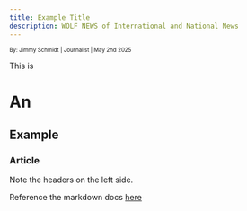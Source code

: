 ```yaml
---
title: Example Title
description: WOLF NEWS of International and National News
---
```


<sub>
    <sup>By: Jimmy Schmidt | Journalist | May 2nd 2025 <sup>
</sub>

This is

# An

## Example

### Article

Note the headers on the left side.

Reference the markdown docs [here](https://www.markdownguide.org/basic-syntax/)